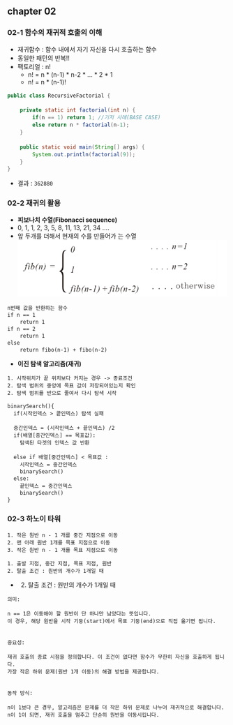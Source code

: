 ## chapter 02
### 02-1 함수의 재귀적 호출의 이해
- 재귀함수 : 함수 내에서 자기 자신을 다시 호출하는 함수
- 동일한 패턴의 반복!!
- 팩토리얼 : n!
  - n! = n * (n-1) * n-2 * ... * 2 * 1
  - n! = n * (n-1)!
```java
public class RecursiveFactorial {

    private static int factorial(int n) {
        if(n == 1) return 1; //기저 사례(BASE CASE)
        else return n * factorial(n-1);
    }

    public static void main(String[] args) {
        System.out.println(factorial(9));
    }
}
```
- 결과 : ``362880``

### 02-2 재귀의 활용
- <strong>피보나치 수열(Fibonacci sequence)</strong>
- 0, 1, 1, 2, 3, 5, 8, 11, 13, 21, 34 ....
- 앞 두개를 더해서 현재의 수를 만들어가 는 수열
![img.png](img.png)
```text
n번째 값을 반환하는 함수
if n == 1 
    return 1
if n == 2
    return 1
else
    return fibo(n-1) + fibo(n-2)   
```

- <strong>이진 탐색 알고리즘(재귀)</strong>
```text
1. 시작위치가 끝 위치보다 커지는 경우 -> 종료조건 
2. 탐색 범위의 중앙에 목표 값이 저장되어있는지 확인
2. 탐색 범위를 반으로 줄여서 다시 탐색 시작
```
```text
binarySearch(){
  if(시작인덱스 > 끝인덱스) 탐색 실패
  
  중간인덱스 = (시작인덱스 + 끝인덱스) /2
  if(배열[중간인덱스] == 목표값):
    탐색된 타겟의 인덱스 값 반환
  
  else if 배열[중간인덱스] < 목표값 :
    시작인덱스 = 중간인덱스
    binarySearch()
  else: 
    끝인덱스 = 중간인덱스
    binarySearch()
}
```

### 02-3 하노이 타워
```text
1. 작은 원반 n - 1 개를 중간 지점으로 이동
2. 맨 아래 원반 1개를 목표 지점으로 이동
3. 작은 원반 n - 1 개를 목표 지점으로 이동
```
```text
1. 출발 지점, 중간 지점, 목표 지점, 원반
2. 탈출 조건 : 원반의 개수가 1개일 때
```
- 2. 탈출 조건 : 원반의 개수가 1개일 때
```text
의미:

n == 1은 이동해야 할 원반이 단 하나만 남았다는 뜻입니다.
이 경우, 해당 원반을 시작 기둥(start)에서 목표 기둥(end)으로 직접 옮기면 됩니다.


중요성:

재귀 호출의 종료 시점을 정의합니다. 이 조건이 없다면 함수가 무한히 자신을 호출하게 됩니다.
가장 작은 하위 문제(원반 1개 이동)의 해결 방법을 제공합니다.


동작 방식:

n이 1보다 큰 경우, 알고리즘은 문제를 더 작은 하위 문제로 나누어 재귀적으로 해결합니다.
n이 1이 되면, 재귀 호출을 멈추고 단순히 원반을 이동시킵니다.
```
